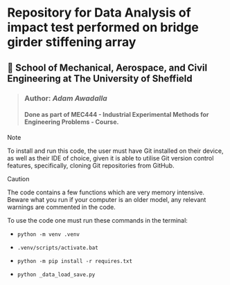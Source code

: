 # Repository for Data Analysis of impact test performed on bridge girder stiffening array
## :round_pushpin: School of Mechanical, Aerospace, and Civil Engineering at The University of Sheffield
>### Author: _Adam Awadalla_
> #### Done as part of MEC444 - Industrial Experimental Methods for Engineering Problems - Course.

> [!NOTE]
> To install and run this code, the user must have Git installed on their device, as well as their IDE of choice, given it is able to utilise Git version control features, specifically, cloning Git repositories from GitHub.

> [!CAUTION]
> The code contains a few functions which are very memory intensive. \
> Beware what you run if your computer is an older model, any relevant warnings are commented in the code.

To use the code one must run these commands in the terminal:
- ```console
  python -m venv .venv
  ```
- ```console
  .venv/scripts/activate.bat
  ```
- ```console
  python -m pip install -r requires.txt
  ```
- ```console
  python _data_load_save.py
  ```
  
